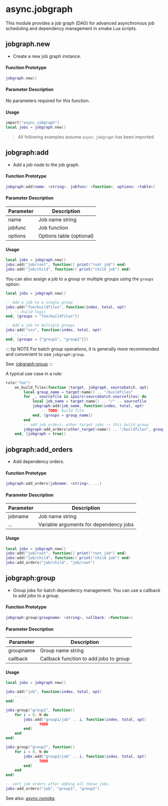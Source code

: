 # async.jobgraph

This module provides a job graph (DAG) for advanced asynchronous job scheduling and dependency management in xmake Lua scripts.

## jobgraph.new

- Create a new job graph instance.

#### Function Prototype

```lua
jobgraph.new()
```

#### Parameter Description

No parameters required for this function.

#### Usage

```lua
import("async.jobgraph")
local jobs = jobgraph.new()
```

> All following examples assume `async.jobgraph` has been imported.

## jobgraph:add

- Add a job node to the job graph.

#### Function Prototype

```lua
jobgraph:add(name: <string>, jobfunc: <function>, options: <table>)
```

#### Parameter Description

| Parameter | Description |
|-----------|-------------|
| name | Job name string |
| jobfunc | Job function |
| options | Options table (optional) |

#### Usage

```lua
local jobs = jobgraph.new()
jobs:add("job/root", function() print("root job") end)
jobs:add("job/child", function() print("child job") end)
```

You can also assign a job to a group or multiple groups using the `groups` option:

```lua
local jobs = jobgraph.new()

-- Add a job to a single group
jobs:add("foo/buildfiles", function(index, total, opt)
    -- build logic
end, {groups = "foo/buildfiles"})

-- Add a job to multiple groups
jobs:add("xxx", function(index, total, opt)
    -- ...
end, {groups = {"group1", "group2"}})
```

::: tip NOTE
For batch group operations, it is generally more recommended and convenient to use `jobgraph:group`.

See: [jobgraph:group](#jobgraph-group)
:::

A typical use case in a rule:

```lua
rule("foo")
    on_build_files(function (target, jobgraph, sourcebatch, opt)
        local group_name = target:name() .. "/buildfiles"
        for _, sourcefile in ipairs(sourcebatch.sourcefiles) do
            local job_name = target:name() .. "/" .. sourcefile
            jobgraph:add(job_name, function(index, total, opt)
                -- TODO: build file
            end, {groups = group_name})
        end
        -- add job orders, other target jobs -> this build group
        jobgraph:add_orders(other_target:name() .. "/buildfiles", group_name)
    end, {jobgraph = true})
```

## jobgraph:add_orders

- Add dependency orders.

#### Function Prototype

```lua
jobgraph:add_orders(jobname: <string>, ...)
```

#### Parameter Description

| Parameter | Description |
|-----------|-------------|
| jobname | Job name string |
| ... | Variable arguments for dependency jobs |

#### Usage

```lua
local jobs = jobgraph.new()
jobs:add("job/root", function() print("root job") end)
jobs:add("job/child", function() print("child job") end)
jobs:add_orders("job/child", "job/root")
```

## jobgraph:group

- Group jobs for batch dependency management. You can use a callback to add jobs to a group.

#### Function Prototype

```lua
jobgraph:group(groupname: <string>, callback: <function>)
```

#### Parameter Description

| Parameter | Description |
|-----------|-------------|
| groupname | Group name string |
| callback | Callback function to add jobs to group |

#### Usage

```lua
local jobs = jobgraph.new()

jobs:add("job", function(index, total, opt)
    -- ...
end)

jobs:group("group1", function()
    for i = 0, N do
        jobs:add("group1/job" .. i, function(index, total, opt)
            -- TODO
        end)
    end
end)

jobs:group("group2", function()
    for i = 0, N do
        jobs:add("group2/job" .. i, function(index, total, opt)
            -- TODO
        end)
    end
end)

-- sort job orders after adding all these jobs
jobs:add_orders("job", "group1", "group2")
```

See also: [async.runjobs](/api/scripts/extension-modules/async/runjobs) 
